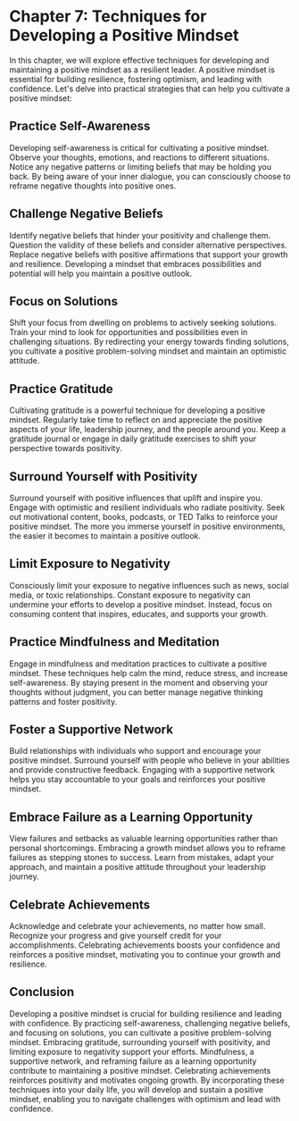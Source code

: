 Chapter 7: Techniques for Developing a Positive Mindset
=======================================================

In this chapter, we will explore effective techniques for developing and maintaining a positive mindset as a resilient leader. A positive mindset is essential for building resilience, fostering optimism, and leading with confidence. Let's delve into practical strategies that can help you cultivate a positive mindset:

Practice Self-Awareness
-----------------------

Developing self-awareness is critical for cultivating a positive mindset. Observe your thoughts, emotions, and reactions to different situations. Notice any negative patterns or limiting beliefs that may be holding you back. By being aware of your inner dialogue, you can consciously choose to reframe negative thoughts into positive ones.

Challenge Negative Beliefs
--------------------------

Identify negative beliefs that hinder your positivity and challenge them. Question the validity of these beliefs and consider alternative perspectives. Replace negative beliefs with positive affirmations that support your growth and resilience. Developing a mindset that embraces possibilities and potential will help you maintain a positive outlook.

Focus on Solutions
------------------

Shift your focus from dwelling on problems to actively seeking solutions. Train your mind to look for opportunities and possibilities even in challenging situations. By redirecting your energy towards finding solutions, you cultivate a positive problem-solving mindset and maintain an optimistic attitude.

Practice Gratitude
------------------

Cultivating gratitude is a powerful technique for developing a positive mindset. Regularly take time to reflect on and appreciate the positive aspects of your life, leadership journey, and the people around you. Keep a gratitude journal or engage in daily gratitude exercises to shift your perspective towards positivity.

Surround Yourself with Positivity
---------------------------------

Surround yourself with positive influences that uplift and inspire you. Engage with optimistic and resilient individuals who radiate positivity. Seek out motivational content, books, podcasts, or TED Talks to reinforce your positive mindset. The more you immerse yourself in positive environments, the easier it becomes to maintain a positive outlook.

Limit Exposure to Negativity
----------------------------

Consciously limit your exposure to negative influences such as news, social media, or toxic relationships. Constant exposure to negativity can undermine your efforts to develop a positive mindset. Instead, focus on consuming content that inspires, educates, and supports your growth.

Practice Mindfulness and Meditation
-----------------------------------

Engage in mindfulness and meditation practices to cultivate a positive mindset. These techniques help calm the mind, reduce stress, and increase self-awareness. By staying present in the moment and observing your thoughts without judgment, you can better manage negative thinking patterns and foster positivity.

Foster a Supportive Network
---------------------------

Build relationships with individuals who support and encourage your positive mindset. Surround yourself with people who believe in your abilities and provide constructive feedback. Engaging with a supportive network helps you stay accountable to your goals and reinforces your positive mindset.

Embrace Failure as a Learning Opportunity
-----------------------------------------

View failures and setbacks as valuable learning opportunities rather than personal shortcomings. Embracing a growth mindset allows you to reframe failures as stepping stones to success. Learn from mistakes, adapt your approach, and maintain a positive attitude throughout your leadership journey.

Celebrate Achievements
----------------------

Acknowledge and celebrate your achievements, no matter how small. Recognize your progress and give yourself credit for your accomplishments. Celebrating achievements boosts your confidence and reinforces a positive mindset, motivating you to continue your growth and resilience.

Conclusion
----------

Developing a positive mindset is crucial for building resilience and leading with confidence. By practicing self-awareness, challenging negative beliefs, and focusing on solutions, you can cultivate a positive problem-solving mindset. Embracing gratitude, surrounding yourself with positivity, and limiting exposure to negativity support your efforts. Mindfulness, a supportive network, and reframing failure as a learning opportunity contribute to maintaining a positive mindset. Celebrating achievements reinforces positivity and motivates ongoing growth. By incorporating these techniques into your daily life, you will develop and sustain a positive mindset, enabling you to navigate challenges with optimism and lead with confidence.
